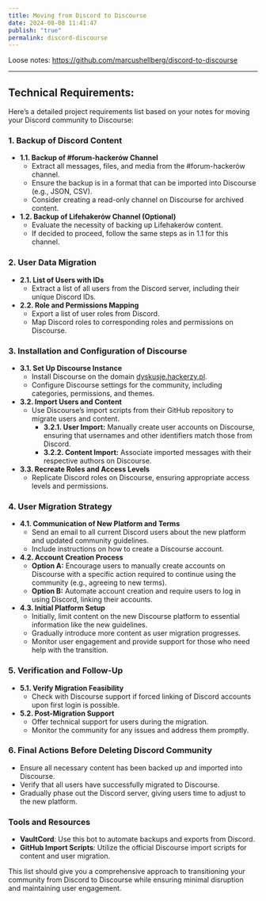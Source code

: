 ```yaml
---
title: Moving from Discord to Discourse
date: 2024-08-08 11:41:47
publish: "true"
permalink: discord-discourse
---
```

Loose notes:
https://github.com/marcushellberg/discord-to-discourse

--- 

## Technical Requirements: 
Here’s a detailed project requirements list based on your notes for moving your Discord community to Discourse:

### 1. **Backup of Discord Content**
   - **1.1. Backup of #forum-hackerów Channel**
     - Extract all messages, files, and media from the #forum-hackerów channel.
     - Ensure the backup is in a format that can be imported into Discourse (e.g., JSON, CSV).
     - Consider creating a read-only channel on Discourse for archived content.
   - **1.2. Backup of Lifehakerów Channel (Optional)**
     - Evaluate the necessity of backing up Lifehakerów content.
     - If decided to proceed, follow the same steps as in 1.1 for this channel.

### 2. **User Data Migration**
   - **2.1. List of Users with IDs**
     - Extract a list of all users from the Discord server, including their unique Discord IDs.
   - **2.2. Role and Permissions Mapping**
     - Export a list of user roles from Discord.
     - Map Discord roles to corresponding roles and permissions on Discourse.

### 3. **Installation and Configuration of Discourse**
   - **3.1. Set Up Discourse Instance**
     - Install Discourse on the domain [dyskusje.hackerzy.pl](http://dyskusje.hackerzy.pl).
     - Configure Discourse settings for the community, including categories, permissions, and themes.
   - **3.2. Import Users and Content**
     - Use Discourse’s import scripts from their GitHub repository to migrate users and content.
       - **3.2.1. User Import:** Manually create user accounts on Discourse, ensuring that usernames and other identifiers match those from Discord.
       - **3.2.2. Content Import:** Associate imported messages with their respective authors on Discourse.
   - **3.3. Recreate Roles and Access Levels**
     - Replicate Discord roles on Discourse, ensuring appropriate access levels and permissions.

### 4. **User Migration Strategy**
   - **4.1. Communication of New Platform and Terms**
     - Send an email to all current Discord users about the new platform and updated community guidelines.
     - Include instructions on how to create a Discourse account.
   - **4.2. Account Creation Process**
     - **Option A:** Encourage users to manually create accounts on Discourse with a specific action required to continue using the community (e.g., agreeing to new terms).
     - **Option B:** Automate account creation and require users to log in using Discord, linking their accounts.
   - **4.3. Initial Platform Setup**
     - Initially, limit content on the new Discourse platform to essential information like the new guidelines.
     - Gradually introduce more content as user migration progresses.
     - Monitor user engagement and provide support for those who need help with the transition.

### 5. **Verification and Follow-Up**
   - **5.1. Verify Migration Feasibility**
     - Check with Discourse support if forced linking of Discord accounts upon first login is possible.
   - **5.2. Post-Migration Support**
     - Offer technical support for users during the migration.
     - Monitor the community for any issues and address them promptly.

### 6. **Final Actions Before Deleting Discord Community**
   - Ensure all necessary content has been backed up and imported into Discourse.
   - Verify that all users have successfully migrated to Discourse.
   - Gradually phase out the Discord server, giving users time to adjust to the new platform.

### Tools and Resources
- **VaultCord**: Use this bot to automate backups and exports from Discord.
- **GitHub Import Scripts**: Utilize the official Discourse import scripts for content and user migration.

This list should give you a comprehensive approach to transitioning your community from Discord to Discourse while ensuring minimal disruption and maintaining user engagement.
